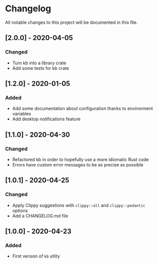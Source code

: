 # Changelog
All notable changes to this project will be documented in this file.

## [2.0.0] - 2020-04-05
### Changed
- Turn kb into a library crate
- Add some tests for kb crate

## [1.2.0] - 2020-01-05
### Added
- Add some documentation about configuration thanks to environment variables
- Add desktop notifications feature

## [1.1.0] - 2020-04-30
### Changed
- Refactored kb in order to hopefully use a more idiomatic Rust code
- Errors have custom error messages to be as precise as possible

## [1.0.1] - 2020-04-25
### Changed
- Apply Clippy suggestions with `clippy::all` and `clippy::pedantic` options
- Add a CHANGELOG.md file

## [1.0.0] - 2020-04-23
### Added
- First version of `kb` utlity
